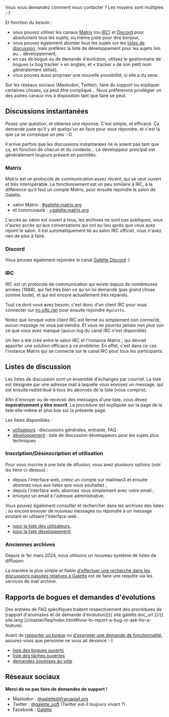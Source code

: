 Vous vous demandez comment nous contacter ? Les moyens sont multiples ;-)

Et fonction du besoin :

* vous pouvez utiliser les canaux [Matrix](#matrix) (ou [IRC](#irc)) et [Discord](https://discord.gg/98g2e3xka8) pour absolument tous les sujets, ou même juste pour dire bonjour,
* vous pouvez également aborder tous les sujets sur les [listes de discussion](#listes-de-discussion), mais préférez la liste de développement pour les sujets liés au... développement,
* en cas de bogue ou de demande d'évolution, utilisez le gestionnaire de bogues (« bug tracker » en anglais, et « tracker » de son petit nom généralement utilisé),
* vous pouvez aussi proposer une nouvelle possibilité, si elle a du sens.

Sur les réseaux sociaux (Mastodon, Twitter), faire du support ou expliquer certaines choses, ça peut être compliqué... Nous préfèrerons privilégier un des autres canaux mis à disposition tant que faire se peut.

## Discussions instantanées

Posez une question, et obtenez une réponse. C'est simple, et efficace. Ça demande juste qu'il y ait quelqu'un en face pour vous répondre, et c'est là que ça se complique un peu :-D 

Il arrive parfois que les discussions instantanées ne le soient pas tant que ça, en fonction de chacun et du contexte... Le développeur principal est généralement toujours présent en pointillés.

### Matrix

Matrix est un protocole de communication assez récent, qui se veut ouvert et très interopérable. Le fonctionnement est un peu similaire à IRC, à la différence qu'il faut un compte Matrix, pour ensuite rejoindre le salon de Galette.

* salon Matrix : [#galette:matrix.org](https://matrix.to/#/#galette:matrix.org)
* et communauté : [+galette:matrix.org](https://matrix.to/#/+galette:matrix.org)

L'accès au salon est ouvert à tous, les archives ne sont pas publiques, vous n'aurez accès qu'aux conversations qui ont eu lieu après que vous ayez rejoint le salon.
Il est automatiquement lié au salon IRC officiel, vous n'avez rien de plus à faire.

### Discord

Vous pouvez également rejoindre le canal [Galette Discord](https://discord.gg/98g2e3xka8) :)

### IRC

IRC est un protocole de communication qui existe depuis de nombreuses années (1988), qui fait très bien ce qu'on lui demande (pas grand chose somme toute), et qui est encore actuellement très répandu.

Tout ce dont vous avez besoin, c'est donc d'un client IRC pour vous connecter sur [irc.oftc.net](irc://irc.oftc.net) pour ensuite rejoindre `#galette`.

Notez que lorsque votre client IRC est fermé ou simplement non connecté, aucun message ne vous parviendra. Et vous ne pourrez jamais non plus voir ce que vous avez manqué (aucun log du canal IRC n'est disponible).

Un lien a été créé entre le salon IRC et l'instance Matrix ; qui devrait apporter une solution efficace à ce problème. En effet, c'est dans ce cas l'instance Matrix qui se connecte sur le canal IRC pour tous les participants.

## Listes de discussion

Les listes de discussion sont un ensemble d'échanges par courriel. La liste est désignée par une adresse mail à laquelle vous envoyez un message, qui est ensuite redistribué à tous les abonnés de la liste (vous compris).

Afin d'envoyer ou de recevoir des messages d'une liste, vous devez **impérativement y être inscrit**. La procédure est expliquée sur la page de la liste elle-même et plus bas sur la présente page.

Les listes disponibles :

* [utilisateurs](https://lists.mailman3.com/postorius/lists/galette-users.mailman3.com/) : discussions générales, entraide, FAQ
* [développement](https://lists.mailman3.com/postorius/lists/galette-devel.mailman3.com/) : liste de discussion développeurs pour les sujets plus techniques

### Inscription/Désinscription et utilisation

Pour vous inscrire à une liste de difusion, vous avez plusieurs options (voir les liens ci-dessus) :
* depuis l'interface web, créez un compte sur mailman3 et ensuite abonnez vous aux listes que vous souhaitez ;
* depuis l'interface web, abonnez vous simplement avec votre email ;
* envoyez un email à l'adresse administrative.

Vous pouvez également consulter et rechercher dans les archives des listes ; ou encore envoyer de nouveau messages ou répondre à un message existant en utlisant l'interface web :
* [pour la liste des utilisateurs](https://lists.mailman3.com/hyperkitty/list/galette-users@mailman3.com/),
* [pour la liste développement](https://lists.mailman3.com/hyperkitty/list/galette-devel@mailman3.com/).

### Anciennes archives

Depuis le 1er mars 2024, nous utilisons un nouveau système de listes de diffusion.

La manière la plus simple et fiable [d'effectuer une recherche dans les discussions passées relatives à Galette](https://www.mail-archive.com/search?l=all&q=galette&a=1>) est de faire une requête via les services de mail archive.

## Rapports de bogues et demandes d'évolutions

Des entrées de FAQ spécifiques traitent respectivement des procédures de [rapport d'anomalies et de demande d'évolution]({{ site.galette.doc_url }}/{{ site.lang }}/master/faq/index.html#how-to-report-a-bug-or-ask-for-a-feature).

Avant de [rapporter un bogue](https://bugs.galette.eu/projects/galette) ou [d'exprimer une demande de fonctionnalité](https://bugs.galette.eu/projects/galette/), assurez-vous que personne ne vous ait devancé :-)

* [liste des bogues ouverts](https://bugs.galette.eu/projects/galette/issues?query_id=2)
* [liste des tâches ouvertes](https://bugs.galette.eu/projects/galette/issues?query_id=3)
* [demandes soumises au vote](https://vote.galette.eu)

## Réseaux sociaux

**Merci de ne pas faire de demandes de support !**

* Mastodon : [@galette@framapiaf.org](https://framapiaf.org/@galette)
* Twitter : [@galette_soft](https://twitter.com/galette_soft) (Twitter est-il toujours vivant ?)
* Facebook : [Galette](https://www.facebook.com/galettesoft)
